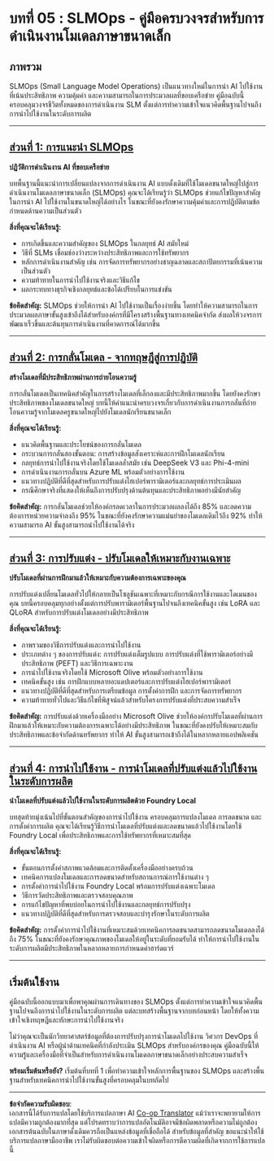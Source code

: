 <!--
CO_OP_TRANSLATOR_METADATA:
{
  "original_hash": "2db7a2f6e9873c3cd09fea6736bf360b",
  "translation_date": "2025-09-18T08:07:41+00:00",
  "source_file": "Module05/README.md",
  "language_code": "th"
}
-->
# บทที่ 05 : SLMOps - คู่มือครบวงจรสำหรับการดำเนินงานโมเดลภาษาขนาดเล็ก

## ภาพรวม

SLMOps (Small Language Model Operations) เป็นแนวทางใหม่ในการนำ AI ไปใช้งานที่เน้นประสิทธิภาพ ความคุ้มค่า และความสามารถในการประมวลผลที่ขอบเครือข่าย คู่มือฉบับนี้ครอบคลุมวงจรชีวิตทั้งหมดของการดำเนินงาน SLM ตั้งแต่การทำความเข้าใจแนวคิดพื้นฐานไปจนถึงการนำไปใช้งานในระดับการผลิต

---

## [ส่วนที่ 1: การแนะนำ SLMOps](./01.IntroduceSLMOps.md)

**ปฏิวัติการดำเนินงาน AI ที่ขอบเครือข่าย**

บทพื้นฐานนี้แนะนำการเปลี่ยนแปลงจากการดำเนินงาน AI แบบดั้งเดิมที่ใช้โมเดลขนาดใหญ่ไปสู่การดำเนินงานโมเดลภาษาขนาดเล็ก (SLMOps) คุณจะได้เรียนรู้ว่า SLMOps ช่วยแก้ไขปัญหาสำคัญในการนำ AI ไปใช้งานในขนาดใหญ่ได้อย่างไร ในขณะที่ยังคงรักษาความคุ้มค่าและการปฏิบัติตามข้อกำหนดด้านความเป็นส่วนตัว

**สิ่งที่คุณจะได้เรียนรู้:**
- การเกิดขึ้นและความสำคัญของ SLMOps ในกลยุทธ์ AI สมัยใหม่
- วิธีที่ SLMs เชื่อมช่องว่างระหว่างประสิทธิภาพและการใช้ทรัพยากร
- หลักการดำเนินงานสำคัญ เช่น การจัดการทรัพยากรอย่างชาญฉลาดและสถาปัตยกรรมที่เน้นความเป็นส่วนตัว
- ความท้าทายในการนำไปใช้งานจริงและวิธีแก้ไข
- ผลกระทบทางธุรกิจเชิงกลยุทธ์และข้อได้เปรียบในการแข่งขัน

**ข้อคิดสำคัญ:** SLMOps ช่วยให้การนำ AI ไปใช้งานเป็นเรื่องง่ายขึ้น โดยทำให้ความสามารถในการประมวลผลภาษาขั้นสูงเข้าถึงได้สำหรับองค์กรที่มีโครงสร้างพื้นฐานทางเทคนิคจำกัด ส่งผลให้วงจรการพัฒนาเร็วขึ้นและต้นทุนการดำเนินงานที่คาดการณ์ได้มากขึ้น

---

## [ส่วนที่ 2: การกลั่นโมเดล - จากทฤษฎีสู่การปฏิบัติ](./02.SLMOps-Distillation.md)

**สร้างโมเดลที่มีประสิทธิภาพผ่านการถ่ายโอนความรู้**

การกลั่นโมเดลเป็นเทคนิคสำคัญในการสร้างโมเดลที่เล็กลงและมีประสิทธิภาพมากขึ้น โดยยังคงรักษาประสิทธิภาพของโมเดลขนาดใหญ่ บทนี้ให้คำแนะนำครบวงจรเกี่ยวกับการดำเนินงานการกลั่นที่ถ่ายโอนความรู้จากโมเดลครูขนาดใหญ่ไปยังโมเดลนักเรียนขนาดเล็ก

**สิ่งที่คุณจะได้เรียนรู้:**
- แนวคิดพื้นฐานและประโยชน์ของการกลั่นโมเดล
- กระบวนการกลั่นสองขั้นตอน: การสร้างข้อมูลสังเคราะห์และการฝึกโมเดลนักเรียน
- กลยุทธ์การนำไปใช้งานจริงโดยใช้โมเดลล้ำสมัย เช่น DeepSeek V3 และ Phi-4-mini
- การดำเนินงานการกลั่นบน Azure ML พร้อมตัวอย่างการใช้งาน
- แนวทางปฏิบัติที่ดีที่สุดสำหรับการปรับแต่งไฮเปอร์พารามิเตอร์และกลยุทธ์การประเมินผล
- กรณีศึกษาจริงที่แสดงให้เห็นถึงการปรับปรุงด้านต้นทุนและประสิทธิภาพอย่างมีนัยสำคัญ

**ข้อคิดสำคัญ:** การกลั่นโมเดลช่วยให้องค์กรลดเวลาในการประมวลผลลงได้ถึง 85% และลดความต้องการหน่วยความจำลงถึง 95% ในขณะที่ยังคงรักษาความแม่นยำของโมเดลเดิมไว้ถึง 92% ทำให้ความสามารถ AI ขั้นสูงสามารถนำไปใช้งานได้จริง

---

## [ส่วนที่ 3: การปรับแต่ง - ปรับโมเดลให้เหมาะกับงานเฉพาะ](./03.SLMOps-Finetuing.md)

**ปรับโมเดลที่ผ่านการฝึกมาแล้วให้เหมาะกับความต้องการเฉพาะของคุณ**

การปรับแต่งเปลี่ยนโมเดลทั่วไปให้กลายเป็นโซลูชันเฉพาะที่เหมาะกับกรณีการใช้งานและโดเมนของคุณ บทนี้ครอบคลุมทุกอย่างตั้งแต่การปรับพารามิเตอร์พื้นฐานไปจนถึงเทคนิคขั้นสูง เช่น LoRA และ QLoRA สำหรับการปรับแต่งโมเดลอย่างมีประสิทธิภาพ

**สิ่งที่คุณจะได้เรียนรู้:**
- ภาพรวมของวิธีการปรับแต่งและการนำไปใช้งาน
- ประเภทต่าง ๆ ของการปรับแต่ง: การปรับแต่งเต็มรูปแบบ การปรับแต่งที่ใช้พารามิเตอร์อย่างมีประสิทธิภาพ (PEFT) และวิธีการเฉพาะงาน
- การนำไปใช้งานจริงโดยใช้ Microsoft Olive พร้อมตัวอย่างการใช้งาน
- เทคนิคขั้นสูง เช่น การฝึกแบบหลายอะแดปเตอร์และการปรับแต่งไฮเปอร์พารามิเตอร์
- แนวทางปฏิบัติที่ดีที่สุดสำหรับการเตรียมข้อมูล การตั้งค่าการฝึก และการจัดการทรัพยากร
- ความท้าทายทั่วไปและวิธีแก้ไขที่พิสูจน์แล้วสำหรับโครงการปรับแต่งที่ประสบความสำเร็จ

**ข้อคิดสำคัญ:** การปรับแต่งด้วยเครื่องมืออย่าง Microsoft Olive ช่วยให้องค์กรปรับโมเดลที่ผ่านการฝึกมาแล้วให้เหมาะกับความต้องการเฉพาะได้อย่างมีประสิทธิภาพ ในขณะที่ยังคงปรับให้เหมาะสมกับประสิทธิภาพและข้อจำกัดด้านทรัพยากร ทำให้ AI ขั้นสูงสามารถเข้าถึงได้ในหลากหลายแอปพลิเคชัน

---

## [ส่วนที่ 4: การนำไปใช้งาน - การนำโมเดลที่ปรับแต่งแล้วไปใช้งานในระดับการผลิต](./04.SLMOps.Deployment.md)

**นำโมเดลที่ปรับแต่งแล้วไปใช้งานในระดับการผลิตด้วย Foundry Local**

บทสุดท้ายมุ่งเน้นไปที่ขั้นตอนสำคัญของการนำไปใช้งาน ครอบคลุมการแปลงโมเดล การลดขนาด และการตั้งค่าการผลิต คุณจะได้เรียนรู้วิธีการนำโมเดลที่ปรับแต่งและลดขนาดแล้วไปใช้งานโดยใช้ Foundry Local เพื่อประสิทธิภาพและการใช้ทรัพยากรที่เหมาะสมที่สุด

**สิ่งที่คุณจะได้เรียนรู้:**
- ขั้นตอนการตั้งค่าสภาพแวดล้อมและการติดตั้งเครื่องมืออย่างครบถ้วน
- เทคนิคการแปลงโมเดลและการลดขนาดสำหรับสถานการณ์การใช้งานต่าง ๆ
- การตั้งค่าการนำไปใช้งาน Foundry Local พร้อมการปรับแต่งเฉพาะโมเดล
- วิธีการวัดประสิทธิภาพและตรวจสอบคุณภาพ
- การแก้ไขปัญหาที่พบบ่อยในการนำไปใช้งานและกลยุทธ์การปรับปรุง
- แนวทางปฏิบัติที่ดีที่สุดสำหรับการตรวจสอบและบำรุงรักษาในระดับการผลิต

**ข้อคิดสำคัญ:** การตั้งค่าการนำไปใช้งานที่เหมาะสมด้วยเทคนิคการลดขนาดสามารถลดขนาดโมเดลลงได้ถึง 75% ในขณะที่ยังคงรักษาคุณภาพของโมเดลให้อยู่ในระดับที่ยอมรับได้ ทำให้การนำไปใช้งานในระดับการผลิตมีประสิทธิภาพในหลากหลายการกำหนดค่าฮาร์ดแวร์

---

## เริ่มต้นใช้งาน

คู่มือฉบับนี้ออกแบบมาเพื่อพาคุณผ่านการเดินทางของ SLMOps ตั้งแต่การทำความเข้าใจแนวคิดพื้นฐานไปจนถึงการนำไปใช้งานในระดับการผลิต แต่ละบทสร้างพื้นฐานจากบทก่อนหน้า โดยให้ทั้งความเข้าใจเชิงทฤษฎีและทักษะการนำไปใช้งานจริง

ไม่ว่าคุณจะเป็นนักวิทยาศาสตร์ข้อมูลที่ต้องการปรับปรุงการนำโมเดลไปใช้งาน วิศวกร DevOps ที่ดำเนินงาน AI หรือผู้นำด้านเทคนิคที่กำลังประเมิน SLMOps สำหรับองค์กรของคุณ คู่มือฉบับนี้ให้ความรู้และเครื่องมือที่จำเป็นสำหรับการดำเนินงานโมเดลภาษาขนาดเล็กอย่างประสบความสำเร็จ

**พร้อมเริ่มต้นหรือยัง?** เริ่มต้นที่บทที่ 1 เพื่อทำความเข้าใจหลักการพื้นฐานของ SLMOps และสร้างพื้นฐานสำหรับเทคนิคการนำไปใช้งานขั้นสูงที่ครอบคลุมในบทถัดไป

---

**ข้อจำกัดความรับผิดชอบ**:  
เอกสารนี้ได้รับการแปลโดยใช้บริการแปลภาษา AI [Co-op Translator](https://github.com/Azure/co-op-translator) แม้ว่าเราจะพยายามให้การแปลมีความถูกต้องมากที่สุด แต่โปรดทราบว่าการแปลอัตโนมัติอาจมีข้อผิดพลาดหรือความไม่ถูกต้อง เอกสารต้นฉบับในภาษาดั้งเดิมควรถือเป็นแหล่งข้อมูลที่เชื่อถือได้ สำหรับข้อมูลที่สำคัญ ขอแนะนำให้ใช้บริการแปลภาษามืออาชีพ เราไม่รับผิดชอบต่อความเข้าใจผิดหรือการตีความผิดที่เกิดจากการใช้การแปลนี้